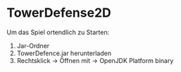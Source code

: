 # TowerDefense2D

Um das Spiel ortendlich zu Starten:
1. Jar-Ordner
2. TowerDefence.jar herunterladen 
3. Rechtsklick -> Öffnen mit -> OpenJDK Platform binary